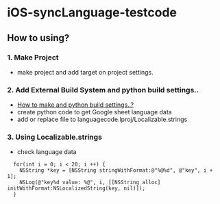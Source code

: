 # iOS-syncLanguage-testcode

## How to using?

### 1. Make Project
* make project and add target on project settings.

### 2. Add External Build System and python build settings..
* [How to make and python build settings..?](http://blog.naver.com/lys1900/221155227669)
* create python code to get Google sheet language data
* add or replace file to languagecode.lproj/Localizable.strings

### 3. Using Localizable.strings
* check language data
```
  for(int i = 0; i < 20; i ++) {
    NSString *key = [NSString stringWithFormat:@"%@%d", @"key", i + 1];
    NSLog(@"key%d value: %@", i, [[NSString alloc] initWithFormat:NSLocalizedString(key, nil)]);
  }
```